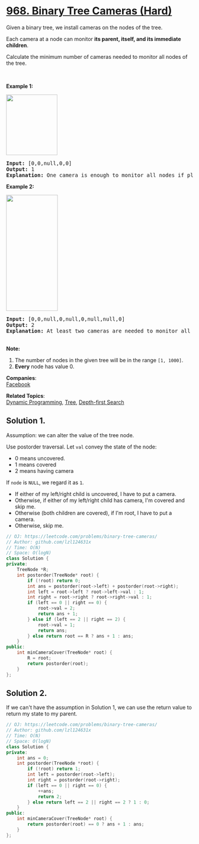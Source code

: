 # [968. Binary Tree Cameras (Hard)](https://leetcode.com/problems/binary-tree-cameras/)

<p>Given a binary tree, we install cameras on the nodes of the tree.&nbsp;</p>

<p>Each camera at&nbsp;a node can monitor <strong>its parent, itself, and its immediate children</strong>.</p>

<p>Calculate the minimum number of cameras needed to monitor all nodes of the tree.</p>

<p>&nbsp;</p>

<p><strong>Example 1:</strong></p>
<img alt="" src="https://assets.leetcode.com/uploads/2018/12/29/bst_cameras_01.png" style="width: 138px; height: 163px;">
<div>
<pre><strong>Input: </strong><span id="example-input-1-1">[0,0,null,0,0]</span>
<strong>Output: </strong><span id="example-output-1">1</span>
<strong>Explanation: </strong>One camera is enough to monitor all nodes if placed as shown.
</pre>

<div>
<p><strong>Example 2:</strong></p>
<img alt="" src="https://assets.leetcode.com/uploads/2018/12/29/bst_cameras_02.png" style="width: 139px; height: 312px;">
<pre><strong>Input: </strong><span id="example-input-2-1">[0,0,null,0,null,0,null,null,0]</span>
<strong>Output: </strong><span id="example-output-2">2
<strong>Explanation:</strong> At least two cameras are needed to monitor all nodes of the tree. The above image shows one of the valid configurations of camera placement.</span>
</pre>

<p><br>
<strong>Note:</strong></p>

<ol>
	<li>The number of nodes in the given tree will be in the range&nbsp;<code>[1, 1000]</code>.</li>
	<li><strong>Every</strong> node has value 0.</li>
</ol>
</div>
</div>


**Companies**:  
[Facebook](https://leetcode.com/company/facebook)

**Related Topics**:  
[Dynamic Programming](https://leetcode.com/tag/dynamic-programming/), [Tree](https://leetcode.com/tag/tree/), [Depth-first Search](https://leetcode.com/tag/depth-first-search/)

## Solution 1.

Assumption: we can alter the value of the tree node.

Use postorder traversal. Let `val` convey the state of the node:
* 0 means uncovered.
* 1 means covered
* 2 means having camera

If `node` is `NULL`, we regard it as `1`.

* If either of my left/right child is uncovered, I have to put a camera.
* Otherwise, if either of my left/right child has camera, I'm covered and skip me.
* Otherwise (both children are covered), if I'm root, I have to put a camera.
* Otherwise, skip me.

```cpp
// OJ: https://leetcode.com/problems/binary-tree-cameras/
// Author: github.com/lzl124631x
// Time: O(N)
// Space: O(logN)
class Solution {
private:
    TreeNode *R;
    int postorder(TreeNode* root) {
        if (!root) return 0;
        int ans = postorder(root->left) + postorder(root->right);
        int left = root->left ? root->left->val : 1;
        int right = root->right ? root->right->val : 1;
        if (left == 0 || right == 0) {
            root->val = 2;
            return ans + 1;
        } else if (left == 2 || right == 2) {
            root->val = 1;
            return ans;
        } else return root == R ? ans + 1 : ans;
    }
public:
    int minCameraCover(TreeNode* root) {
        R = root;
        return postorder(root);
    }
};
```

## Solution 2.

If we can't have the assumption in Solution 1, we can use the return value to return my state to my parent.

```cpp
// OJ: https://leetcode.com/problems/binary-tree-cameras/
// Author: github.com/lzl124631x
// Time: O(N)
// Space: O(logN)
class Solution {
private:
    int ans = 0;
    int postorder(TreeNode *root) {
        if (!root) return 1;
        int left = postorder(root->left);
        int right = postorder(root->right);
        if (left == 0 || right == 0) {
            ++ans;
            return 2;
        } else return left == 2 || right == 2 ? 1 : 0;
    }
public:
    int minCameraCover(TreeNode* root) {
        return postorder(root) == 0 ? ans + 1 : ans;
    }
};
```